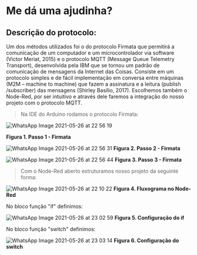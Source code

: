 # Me dá uma ajudinha?

## Descrição do protocolo:

>
Um dos métodos utilizados foi o do protocolo Firmata que permitirá a comunicação de um computador e um microcontrolador via software (Victor Meriat, 2015) e o protocolo MQTT (Message Queue Telemetry Transport), desenvolvida pela IBM que se tornou um padrão de comunicação de mensagens da Internet das Coisas. Consiste em um protocolo simples e de fácil implementação em conversa entre máquinas (M2M – machine to machine) que fazem a assinatura e a leitura (publish /subscriber) das mensagens (Shirley Basílio, 2017).  Escolhemos também o Node-Red, por ser intuitivo e através dele faremos a integração do nosso projeto com o protocolo MQTT.                                                                                                         
> Na IDE do Arduino rodamos o protocolo Firmata:
> 
![WhatsApp Image 2021-05-26 at 22 56 19](https://user-images.githubusercontent.com/84140628/119753773-b5792a80-be75-11eb-80cc-b9a0b6fce0f8.jpeg)

**Figura 1. Passo 1 - Firmata**

> 
![WhatsApp Image 2021-05-26 at 22 56 31](https://user-images.githubusercontent.com/84140628/119753778-b742ee00-be75-11eb-8907-36eba6b3d959.jpeg)
**Figura 2. Passo 2 - Firmata**

>
![WhatsApp Image 2021-05-26 at 22 56 44](https://user-images.githubusercontent.com/84140628/119753783-b8741b00-be75-11eb-8536-a940545347ee.jpeg)
**Figura 3. Passo 3 - Firmata**

> Com o Node-Red aberto estruturamos nosso projeto da seguinte forma:

![WhatsApp Image 2021-05-26 at 22 10 22](https://user-images.githubusercontent.com/84140628/119754069-4819c980-be76-11eb-9ccf-66f5745a8044.jpeg)
**Figura 4. Fluxograma no Node-Red**

> 
No bloco função "if" definimos:

![WhatsApp Image 2021-05-26 at 23 02 59](https://user-images.githubusercontent.com/84140628/119754275-9dee7180-be76-11eb-8a23-121bd116beca.jpeg)
**Figura 5. Configuração do if**

> 
No bloco função "switch" definimos:

![WhatsApp Image 2021-05-26 at 23 03 14](https://user-images.githubusercontent.com/84140628/119754292-a5ae1600-be76-11eb-9c58-c633b4e165b6.jpeg)
**Figura 6. Configuração do switch**
